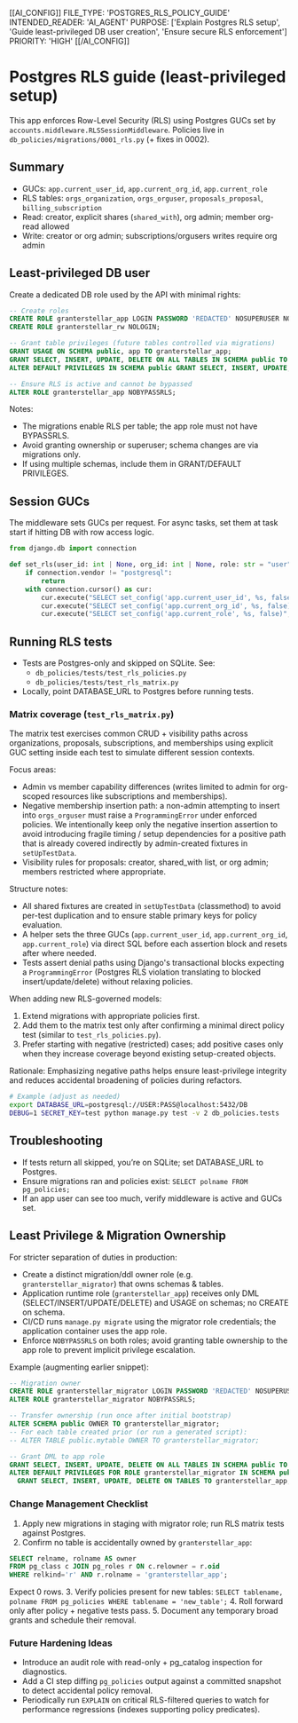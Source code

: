 [[AI_CONFIG]]
FILE_TYPE: 'POSTGRES_RLS_POLICY_GUIDE'
INTENDED_READER: 'AI_AGENT'
PURPOSE: ['Explain Postgres RLS setup', 'Guide least-privileged DB user creation', 'Ensure secure RLS enforcement']
PRIORITY: 'HIGH'
[[/AI_CONFIG]]

# Postgres RLS guide (least-privileged setup)

This app enforces Row-Level Security (RLS) using Postgres GUCs set by `accounts.middleware.RLSSessionMiddleware`. Policies live in `db_policies/migrations/0001_rls.py` (+ fixes in 0002).

## Summary

- GUCs: `app.current_user_id`, `app.current_org_id`, `app.current_role`
- RLS tables: `orgs_organization`, `orgs_orguser`, `proposals_proposal`, `billing_subscription`
- Read: creator, explicit shares (`shared_with`), org admin; member org-read allowed
- Write: creator or org admin; subscriptions/orgusers writes require org admin

## Least-privileged DB user

Create a dedicated DB role used by the API with minimal rights:

```sql
-- Create roles
CREATE ROLE granterstellar_app LOGIN PASSWORD 'REDACTED' NOSUPERUSER NOCREATEDB NOCREATEROLE NOINHERIT;
CREATE ROLE granterstellar_rw NOLOGIN;

-- Grant table privileges (future tables controlled via migrations)
GRANT USAGE ON SCHEMA public, app TO granterstellar_app;
GRANT SELECT, INSERT, UPDATE, DELETE ON ALL TABLES IN SCHEMA public TO granterstellar_app;
ALTER DEFAULT PRIVILEGES IN SCHEMA public GRANT SELECT, INSERT, UPDATE, DELETE ON TABLES TO granterstellar_app;

-- Ensure RLS is active and cannot be bypassed
ALTER ROLE granterstellar_app NOBYPASSRLS;
```

Notes:

- The migrations enable RLS per table; the app role must not have BYPASSRLS.
- Avoid granting ownership or superuser; schema changes are via migrations only.
- If using multiple schemas, include them in GRANT/DEFAULT PRIVILEGES.

## Session GUCs

The middleware sets GUCs per request. For async tasks, set them at task start if hitting DB with row access logic.

```python
from django.db import connection

def set_rls(user_id: int | None, org_id: int | None, role: str = "user") -> None:
    if connection.vendor != "postgresql":
        return
    with connection.cursor() as cur:
        cur.execute("SELECT set_config('app.current_user_id', %s, false)", [str(user_id) if user_id else ""])
        cur.execute("SELECT set_config('app.current_org_id', %s, false)", [str(org_id) if org_id else ""])
        cur.execute("SELECT set_config('app.current_role', %s, false)", [role or "user"])
```

## Running RLS tests

- Tests are Postgres-only and skipped on SQLite. See:
  - `db_policies/tests/test_rls_policies.py`
  - `db_policies/tests/test_rls_matrix.py`
- Locally, point DATABASE_URL to Postgres before running tests.

### Matrix coverage (`test_rls_matrix.py`)

The matrix test exercises common CRUD + visibility paths across organizations, proposals, subscriptions, and memberships using explicit GUC setting inside each test to simulate different session contexts.

Focus areas:

- Admin vs member capability differences (writes limited to admin for org-scoped resources like subscriptions and memberships).
- Negative membership insertion path: a non-admin attempting to insert into `orgs_orguser` must raise a `ProgrammingError` under enforced policies. We intentionally keep only the negative insertion assertion to avoid introducing fragile timing / setup dependencies for a positive path that is already covered indirectly by admin-created fixtures in `setUpTestData`.
- Visibility rules for proposals: creator, shared_with list, or org admin; members restricted where appropriate.

Structure notes:

- All shared fixtures are created in `setUpTestData` (classmethod) to avoid per-test duplication and to ensure stable primary keys for policy evaluation.
- A helper sets the three GUCs (`app.current_user_id`, `app.current_org_id`, `app.current_role`) via direct SQL before each assertion block and resets after where needed.
- Tests assert denial paths using Django's transactional blocks expecting a `ProgrammingError` (Postgres RLS violation translating to blocked insert/update/delete) without relaxing policies.

When adding new RLS-governed models:

1. Extend migrations with appropriate policies first.
2. Add them to the matrix test only after confirming a minimal direct policy test (similar to `test_rls_policies.py`).
3. Prefer starting with negative (restricted) cases; add positive cases only when they increase coverage beyond existing setup-created objects.

Rationale: Emphasizing negative paths helps ensure least-privilege integrity and reduces accidental broadening of policies during refactors.

```bash
# Example (adjust as needed)
export DATABASE_URL=postgresql://USER:PASS@localhost:5432/DB
DEBUG=1 SECRET_KEY=test python manage.py test -v 2 db_policies.tests
```

## Troubleshooting

- If tests return all skipped, you’re on SQLite; set DATABASE_URL to Postgres.
- Ensure migrations ran and policies exist: `SELECT polname FROM pg_policies;`
- If an app user can see too much, verify middleware is active and GUCs set.

## Least Privilege & Migration Ownership

For stricter separation of duties in production:

- Create a distinct migration/ddl owner role (e.g. `granterstellar_migrator`) that owns schemas & tables.
- Application runtime role (`granterstellar_app`) receives only DML (SELECT/INSERT/UPDATE/DELETE) and USAGE on schemas; no CREATE on schema.
- CI/CD runs `manage.py migrate` using the migrator role credentials; the application container uses the app role.
- Enforce `NOBYPASSRLS` on both roles; avoid granting table ownership to the app role to prevent implicit privilege escalation.

Example (augmenting earlier snippet):

```sql
-- Migration owner
CREATE ROLE granterstellar_migrator LOGIN PASSWORD 'REDACTED' NOSUPERUSER NOCREATEDB NOCREATEROLE NOINHERIT;
ALTER ROLE granterstellar_migrator NOBYPASSRLS;

-- Transfer ownership (run once after initial bootstrap)
ALTER SCHEMA public OWNER TO granterstellar_migrator;
-- For each table created prior (or run a generated script):
-- ALTER TABLE public.mytable OWNER TO granterstellar_migrator;

-- Grant DML to app role
GRANT SELECT, INSERT, UPDATE, DELETE ON ALL TABLES IN SCHEMA public TO granterstellar_app;
ALTER DEFAULT PRIVILEGES FOR ROLE granterstellar_migrator IN SCHEMA public
  GRANT SELECT, INSERT, UPDATE, DELETE ON TABLES TO granterstellar_app;
```

### Change Management Checklist

1. Apply new migrations in staging with migrator role; run RLS matrix tests against Postgres.
2. Confirm no table is accidentally owned by `granterstellar_app`:

  ```sql
  SELECT relname, rolname AS owner
  FROM pg_class c JOIN pg_roles r ON c.relowner = r.oid
  WHERE relkind='r' AND r.rolname = 'granterstellar_app';
  ```

  Expect 0 rows.
3. Verify policies present for new tables: `SELECT tablename, polname FROM pg_policies WHERE tablename = 'new_table';`
4. Roll forward only after policy + negative tests pass.
5. Document any temporary broad grants and schedule their removal.

### Future Hardening Ideas

- Introduce an audit role with read-only + pg_catalog inspection for diagnostics.
- Add a CI step diffing `pg_policies` output against a committed snapshot to detect accidental policy removal.
- Periodically run `EXPLAIN` on critical RLS-filtered queries to watch for performance regressions (indexes supporting policy predicates).
